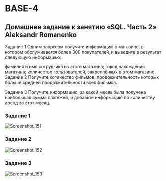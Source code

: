 # BASE-4


## Домашнее задание к занятию «SQL. Часть 2» Aleksandr Romanenko
Задание 1
Одним запросом получите информацию о магазине, в котором обслуживается более 300 покупателей, и выведите в результат следующую информацию:

фамилия и имя сотрудника из этого магазина;
город нахождения магазина;
количество пользователей, закреплённых в этом магазине.
Задание 2
Получите количество фильмов, продолжительность которых больше средней продолжительности всех фильмов.

Задание 3
Получите информацию, за какой месяц была получена наибольшая сумма платежей, и добавьте информацию по количеству аренд за этот месяц.


### Задание 1

![Screenshot_151](https://github.com/user-attachments/assets/93954fbf-9c52-4ab0-a471-8cea8987ac41)

### Задание 2

![Screenshot_152](https://github.com/user-attachments/assets/6692af62-1818-4a98-9894-bea11bc2d3b8)


### Задание 3


![Screenshot_153](https://github.com/user-attachments/assets/a1ae551d-ed5e-4bc3-a385-4e67c01548c4)


